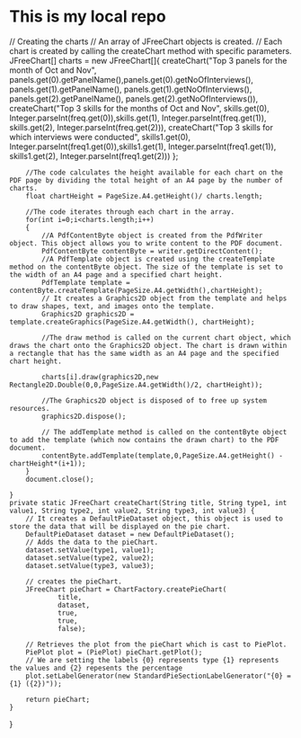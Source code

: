 # This is my local repo


// Creating the charts
		// An array of JFreeChart objects is created.
		// Each chart is created by calling the createChart method with specific parameters.
		JFreeChart[] charts = new JFreeChart[]{
				createChart("Top 3 panels for the month of Oct and Nov", panels.get(0).getPanelName(),panels.get(0).getNoOfInterviews(), panels.get(1).getPanelName(), panels.get(1).getNoOfInterviews(), panels.get(2).getPanelName(), panels.get(2).getNoOfInterviews()),
				createChart("Top 3 skills for the months of Oct and Nov", skills.get(0), Integer.parseInt(freq.get(0)),skills.get(1), Integer.parseInt(freq.get(1)), skills.get(2), Integer.parseInt(freq.get(2))),
				createChart("Top 3 skills for which interviews were conducted", skills1.get(0), Integer.parseInt(freq1.get(0)),skills1.get(1), Integer.parseInt(freq1.get(1)), skills1.get(2), Integer.parseInt(freq1.get(2)))
		};

		//The code calculates the height available for each chart on the PDF page by dividing the total height of an A4 page by the number of charts.
		float chartHeight = PageSize.A4.getHeight()/ charts.length;

		//The code iterates through each chart in the array.
		for(int i=0;i<charts.length;i++)
		{
			//A PdfContentByte object is created from the PdfWriter object. This object allows you to write content to the PDF document.
			PdfContentByte contentByte = writer.getDirectContent();
			//A PdfTemplate object is created using the createTemplate method on the contentByte object. The size of the template is set to the width of an A4 page and a specified chart height.
			PdfTemplate template = contentByte.createTemplate(PageSize.A4.getWidth(),chartHeight);
			// It creates a Graphics2D object from the template and helps to draw shapes, text, and images onto the template.
			Graphics2D graphics2D = template.createGraphics(PageSize.A4.getWidth(), chartHeight);

			//The draw method is called on the current chart object, which draws the chart onto the Graphics2D object. The chart is drawn within a rectangle that has the same width as an A4 page and the specified chart height.

			charts[i].draw(graphics2D,new Rectangle2D.Double(0,0,PageSize.A4.getWidth()/2, chartHeight));

			//The Graphics2D object is disposed of to free up system resources.
			graphics2D.dispose();

			// The addTemplate method is called on the contentByte object to add the template (which now contains the drawn chart) to the PDF document.
			contentByte.addTemplate(template,0,PageSize.A4.getHeight() - chartHeight*(i+1));
		}
		document.close();

	}
	private static JFreeChart createChart(String title, String type1, int value1, String type2, int value2, String type3, int value3) {
		// It creates a DefaultPieDataset object, this object is used to store the data that will be displayed on the pie chart.
		DefaultPieDataset dataset = new DefaultPieDataset();
		// Adds the data to the pieChart.
		dataset.setValue(type1, value1);
		dataset.setValue(type2, value2);
		dataset.setValue(type3, value3);

		// creates the pieChart.
		JFreeChart pieChart = ChartFactory.createPieChart(
				title,
				dataset,
				true,
				true,
				false);

		// Retrieves the plot from the pieChart which is cast to PiePlot.
		PiePlot plot = (PiePlot) pieChart.getPlot();
		// We are setting the labels {0} represents type {1} represents the values and {2} repesents the percentage
		plot.setLabelGenerator(new StandardPieSectionLabelGenerator("{0} = {1} ({2})"));

		return pieChart;
	}
}
